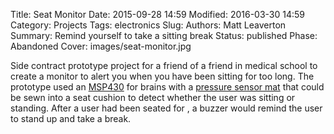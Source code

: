 Title: Seat Monitor
Date: 2015-09-28 14:59
Modified: 2016-03-30 14:59
Category: Projects
Tags: electronics
Slug:
Authors: Matt Leaverton
Summary: Remind yourself to take a sitting break
Status: published
Phase: Abandoned
Cover: images/seat-monitor.jpg

Side contract prototype project for a friend of a friend in medical school to create a monitor to
alert you when you have been sitting for too long. The prototype used an [MSP430](https://www.ti.com/product/MSP430G2553/part-details/MSP430G2553IN20) for brains with a 
[pressure sensor mat](https://www.surveillance-video.com/security-925.html) that could be sewn into a seat cushion to detect whether the user was
sitting or standing. After a user had been seated for <configurable length of time>, a buzzer would
remind the user to stand up and take a break.